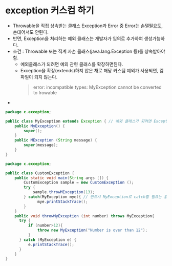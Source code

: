 # exception 커스컴 하기

- Throwable을 직접 상속받는 클래스 Exception과 Error 중 Error는 손댈필요도, 손대어서도 안된다.
- 반면, Exception을 처리하는 예외 클래스는 개발자가 임의로 추가하여 생성가능하다.
- 조건 : Throwable 또는 직계 자손 클래스(java.lang.Exception 등)를 상속받아야함.
  - 예외클래스가 되려면 예외 관련 클래스를 확장하면된다. 
  - Exception을 확장(extends)하지 않은 채로 해당 커스팀 예외가 사용되면, 컴파일이 되지 않는다.
    > error: incompatible types: MyException cannot be converted to Irowable
- 

```java
package c.exception;

public class MyException extends Exception { // 예외 클래스가 되려면 Exception클래스를 확장해야한다.
    public MyException() {
        super();
    }
    public MException (String message) {
        super(message);
    }
}
```
```java
package c.exception;

public class CustomException {
    public static void main(String args []) {
        CustomException sample = new CustomException ();
        try {
            sample.throwMException(13);
        } catch(MyException mye){ // 반드시 MyException로 catch할 필요는 없음. Exception으로 해도 무방
              mye.printStackTrace();
        }
    }
    public void throwMyException (int number) throws MyException{
      try {
          if (number>12){
              throw new MyException("Number is over than 12");
          }
      } catch (MyException e) {
          e.printStackTrace();
      }
    }
}
```
